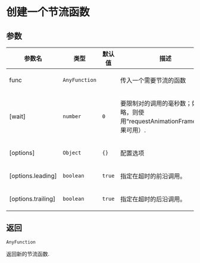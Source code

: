 # 创建一个节流函数

## 参数

| 参数名             | 类型                     | 默认值            | 描述                                                                                |
| ------------------ | ------------------------ | ----------------- | ----------------------------------------------------------------------------------- |
| func               | <code>AnyFunction</code> |                   | <p>传入一个需要节流的函数</p>                                                       |
| [wait]             | <code>number</code>      | <code>0</code>    | <p>要限制对的调用的毫秒数；如果省略，则使用“requestAnimationFrame”（如果可用）.</p> |
| [options]          | <code>Object</code>      | <code>{}</code>   | <p>配置选项</p>                                                                     |
| [options.leading]  | <code>boolean</code>     | <code>true</code> | <p>指定在超时的前沿调用。</p>                                                       |
| [options.trailing] | <code>boolean</code>     | <code>true</code> | <p>指定在超时的后沿调用。</p>                                                       |

## 返回

<code>AnyFunction</code><p>返回新的节流函数.</p>
